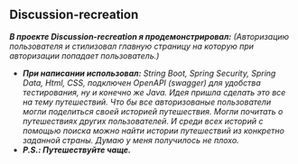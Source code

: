 ## Discussion-recreation
***В проекте Discussion-recreation я продемонстрировал:** (Авторизацию пользователя и стилизовал главную страницу на которую при авторизации попадает пользователь.)*
- ***При написании использовал:*** *String Boot, Spring Security, Spring Data, Html, CSS, подключен OpenAPI (swagger) для удобства тестирования, ну и конечно же Java. 
Идея пришла сделать это все на тему путешествий. Что бы все авторизованые пользователи могли поделиться своей историей путешествия. Могли почитать о путешествиях других пользователей. И среди всех историй с помощью поиска можно найти истории путешествий из конкретно заданной страны. Думаю у меня получилось не плохо.*
- ***P.S.: Путешествуйте чаще.***
